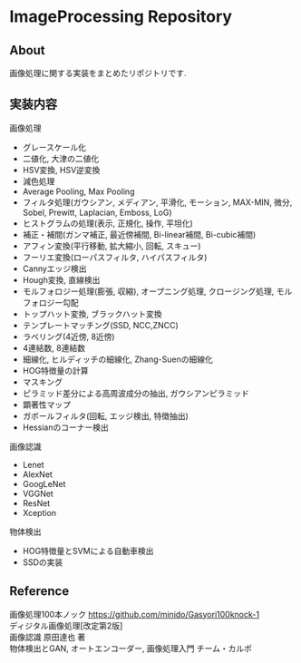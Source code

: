 # ImageProcessing Repository

## About
画像処理に関する実装をまとめたリポジトリです.

## 実装内容
画像処理
- グレースケール化  
- 二値化, 大津の二値化  
- HSV変換, HSV逆変換  
- 減色処理  
- Average Pooling, Max Pooling  
- フィルタ処理(ガウシアン, メディアン, 平滑化, モーション, MAX-MIN, 微分, Sobel, Prewitt, Laplacian, Emboss, LoG)  
- ヒストグラムの処理(表示, 正規化, 操作, 平坦化)  
- 補正・補間(ガンマ補正, 最近傍補間, Bi-linear補間, Bi-cubic補間)  
- アフィン変換(平行移動, 拡大縮小, 回転, スキュー)  
- フーリエ変換(ローパスフィルタ, ハイパスフィルタ)  
- Cannyエッジ検出  
- Hough変換, 直線検出   
- モルフォロジー処理(膨張, 収縮), オープニング処理, クロージング処理, モルフォロジー勾配  
- トップハット変換, ブラックハット変換  
- テンプレートマッチング(SSD, NCC,ZNCC)  
- ラベリング(4近傍, 8近傍)  
- 4連結数, 8連結数  
- 細線化, ヒルディッチの細線化, Zhang-Suenの細線化  
- HOG特徴量の計算  
- マスキング
- ピラミッド差分による高周波成分の抽出, ガウシアンピラミッド  
- 顕著性マップ  
- ガボールフィルタ(回転, エッジ検出, 特徴抽出)  
- Hessianのコーナー検出  

画像認識
- Lenet  
- AlexNet  
- GoogLeNet  
- VGGNet  
- ResNet  
- Xception  

物体検出
- HOG特徴量とSVMによる自動車検出  
- SSDの実装

## Reference
画像処理100本ノック https://github.com/minido/Gasyori100knock-1  
ディジタル画像処理[改定第2版]  
画像認識 原田達也 著  
物体検出とGAN, オートエンコーダー, 画像処理入門 チーム・カルポ